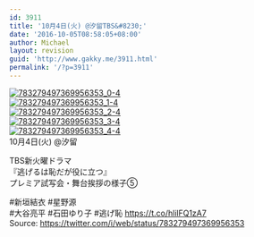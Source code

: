 ```yaml
---
id: 3911
title: '10月4日(火) @汐留TBS&#8230;'
date: '2016-10-05T08:58:05+08:00'
author: Michael
layout: revision
guid: 'http://www.gakky.me/3911.html'
permalink: '/?p=3911'
---
```


[![783279497369956353_0-4](http://www.yui-aragaki.org/wp-content/uploads/2016/10/783279497369956353_0-4.jpg)](http://www.yui-aragaki.org/wp-content/uploads/2016/10/783279497369956353_0-4.jpg)  
[![783279497369956353_1-4](http://www.yui-aragaki.org/wp-content/uploads/2016/10/783279497369956353_1-4.jpg)](http://www.yui-aragaki.org/wp-content/uploads/2016/10/783279497369956353_1-4.jpg)  
[![783279497369956353_2-4](http://www.yui-aragaki.org/wp-content/uploads/2016/10/783279497369956353_2-4.jpg)](http://www.yui-aragaki.org/wp-content/uploads/2016/10/783279497369956353_2-4.jpg)  
[![783279497369956353_3-4](http://www.yui-aragaki.org/wp-content/uploads/2016/10/783279497369956353_3-4.jpg)](http://www.yui-aragaki.org/wp-content/uploads/2016/10/783279497369956353_3-4.jpg)  
[![783279497369956353_4-4](http://www.yui-aragaki.org/wp-content/uploads/2016/10/783279497369956353_4-4.jpg)](http://www.yui-aragaki.org/wp-content/uploads/2016/10/783279497369956353_4-4.jpg)  
10月4日(火) @汐留

TBS新火曜ドラマ  
『逃げるは恥だが役に立つ』  
 プレミア試写会・舞台挨拶の様子⑤

\#新垣結衣 #星野源  
\#大谷亮平 #石田ゆり子 #逃げ恥 https://t.co/hlilFQ1zA7  
Source: <https://twitter.com/i/web/status/783279497369956353>